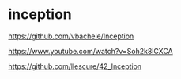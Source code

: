 # inception

https://github.com/vbachele/Inception

https://www.youtube.com/watch?v=Soh2k8lCXCA

https://github.com/llescure/42_Inception
